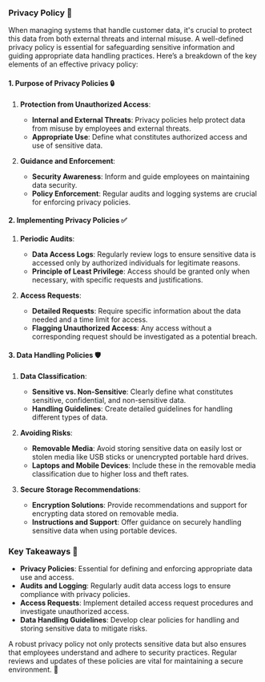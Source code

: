 ### Privacy Policy 📜

When managing systems that handle customer data, it's crucial to protect this data from both external threats and internal misuse. A well-defined privacy policy is essential for safeguarding sensitive information and guiding appropriate data handling practices. Here’s a breakdown of the key elements of an effective privacy policy:

#### **1. Purpose of Privacy Policies 🔒**

1. **Protection from Unauthorized Access**:
   - **Internal and External Threats**: Privacy policies help protect data from misuse by employees and external threats.
   - **Appropriate Use**: Define what constitutes authorized access and use of sensitive data.

2. **Guidance and Enforcement**:
   - **Security Awareness**: Inform and guide employees on maintaining data security.
   - **Policy Enforcement**: Regular audits and logging systems are crucial for enforcing privacy policies.

#### **2. Implementing Privacy Policies ✅**

1. **Periodic Audits**:
   - **Data Access Logs**: Regularly review logs to ensure sensitive data is accessed only by authorized individuals for legitimate reasons.
   - **Principle of Least Privilege**: Access should be granted only when necessary, with specific requests and justifications.

2. **Access Requests**:
   - **Detailed Requests**: Require specific information about the data needed and a time limit for access.
   - **Flagging Unauthorized Access**: Any access without a corresponding request should be investigated as a potential breach.

#### **3. Data Handling Policies 🛡️**

1. **Data Classification**:
   - **Sensitive vs. Non-Sensitive**: Clearly define what constitutes sensitive, confidential, and non-sensitive data.
   - **Handling Guidelines**: Create detailed guidelines for handling different types of data.

2. **Avoiding Risks**:
   - **Removable Media**: Avoid storing sensitive data on easily lost or stolen media like USB sticks or unencrypted portable hard drives.
   - **Laptops and Mobile Devices**: Include these in the removable media classification due to higher loss and theft rates.

3. **Secure Storage Recommendations**:
   - **Encryption Solutions**: Provide recommendations and support for encrypting data stored on removable media.
   - **Instructions and Support**: Offer guidance on securely handling sensitive data when using portable devices.

### **Key Takeaways 🔑**

- **Privacy Policies**: Essential for defining and enforcing appropriate data use and access.
- **Audits and Logging**: Regularly audit data access logs to ensure compliance with privacy policies.
- **Access Requests**: Implement detailed access request procedures and investigate unauthorized access.
- **Data Handling Guidelines**: Develop clear policies for handling and storing sensitive data to mitigate risks.

A robust privacy policy not only protects sensitive data but also ensures that employees understand and adhere to security practices. Regular reviews and updates of these policies are vital for maintaining a secure environment. 🔐